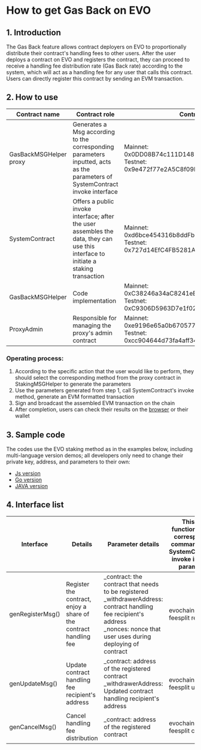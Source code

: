 # How to get Gas Back on EVO

## 1. Introduction
The Gas Back feature allows contract deployers on EVO to proportionally distribute their contract's handling fees to other users. After the user deploys a contract on EVO and registers the contract, they can proceed to receive a handling fee distribution rate (Gas Back rate) according to the system, which will act as a handling fee for any user that calls this contract. Users can directly register this contract by sending an EVM transaction. 

## 2. How to use

|  Contract name   | Contract role  | Contract address  |
|  ----  | ----  | ----  |
| GasBackMSGHelper proxy  | Generates a Msg according to the corresponding parameters inputted, acts as the parameters of SystemContract invoke interface | Mainnet: 0x0DD08B74c111D148751f38f02ab0C3408ead7d18 <br> Testnet: 0x9e472f77e2A5C8f09B237273960c776ddE1D98C1 |
| SystemContract  | Offers a public invoke interface; after the user assembles the data, they can use this interface to initiate a staking transaction | Mainnet: 0xd6bce454316b8ddFb76bB7bb1B57B8942B09Acd5 <br> Testnet: 0x727d14EfC4FB5281A18A6d62BCf486a1cF4d2210 |
| GasBackMSGHelper  | Code implementation  | Mainnet: 0xC38246a34aC8241eB56C84B7356aDC6Dde737f99 <br> Testnet: 0xC9306D5963D7e1f02D04Aa78cd5A34b0D27583b3  |
| ProxyAdmin  | Responsible for managing the proxy's admin contract  | Mainnet: 0xe9196e65a0b6705777fbe829dfa94ec8b9f2ba48 <br> Testnet: 0xcc904644d73fa4aff34fda7433a8f3154c812769  |

### Operating process:
1. According to the specific action that the user would like to perform, they should select the corresponding method from the proxy contract in StakingMSGHelper to generate the parameters
2. Use the parameters generated from step 1, call SystemContract's invoke method, generate an EVM formatted transaction
3. Sign and broadcast the assembled EVM transaction on the chain
4. After completion, users can check their results on the [browser](https://www.evoblock.com/evo) or their wallet

## 3. Sample code
The codes use the EVO staking method as in the examples below, including multi-language version demos; all developers only need to change their private key, address, and parameters to their own: 
  - [Js version](https://github.com/evoblockchain/solidity-sample/tree/main/js/gasBack.js)
  - [Go version](https://github.com/evoblockchain/solidity-sample/tree/main/go/evochain-gasback)
  - [JAVA version](https://github.com/evoblockchain/solidity-sample/tree/main/java/evochain-web3-sample/src/main/java/com/evochain/web3/util/gasback)

## 4. Interface list

|  Interface   | Details  | Parameter details | This Msg functions as the corresponding command line of SystemContract's invoke interface parameters |
|  ----  | ----  | ----  | ----  |
|  genRegisterMsg()   | Register the contract, enjoy a share of the contract handling fee  | _contract: the contract that needs to be registered <br> _withdrawerAddress: contract handling fee recipient's address <br> _nonces: nonce that user uses during deploying of contract | evochaincli tx feesplit register |
|  genUpdateMsg()   | Update contract handling fee recipient's address  | _contract: address of the registered contract <br> _withdrawerAddress: Updated contract handling recipient's address  | evochaincli tx feesplit update |
|  genCancelMsg()   | Cancel handling fee distribution  | _contract: address of the registered contract | evochaincli tx feesplit cancel |
